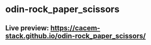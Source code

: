 # odin-rock_paper_scissors

## Live preview: https://cacem-stack.github.io/odin-rock_paper_scissors/
